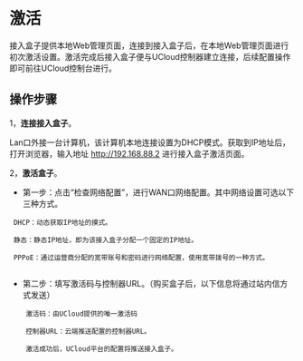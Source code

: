

# 激活

接入盒子提供本地Web管理页面，连接到接入盒子后，在本地Web管理页面进行初次激活设置。激活完成后接入盒子便与UCloud控制器建立连接，后续配置操作即可前往UCloud控制台进行。

## 操作步骤

1，**连接接入盒子**。

Lan口外接一台计算机，该计算机本地连接设置为DHCP模式。获取到IP地址后，打开浏览器，输入地址 <http://192.168.88.2>
进行接入盒子激活页面。

2，**激活盒子**。

* 第一步：点击“检查网络配置”，进行WAN口网络配置。其中网络设置可选以下三种⽅式。

``` 
 DHCP：动态获取IP地址的摸式。
 
 静态：静态IP地址，即为该接入盒子分配一个固定的IP地址。
 
 PPPoE：通过运营商分配的宽带账号和密码进行网络配置，使用宽带拨号的一种方式。
 
```

* 第二步：填写激活码与控制器URL。（购买盒子后，以下信息将通过站内信方式发送）
```
    激活码：由UCloud提供的唯一激活码
     
    控制器URL：云端推送配置的控制器URL。
     
    激活成功后，UCloud平台的配置将推送接入盒子。
```
